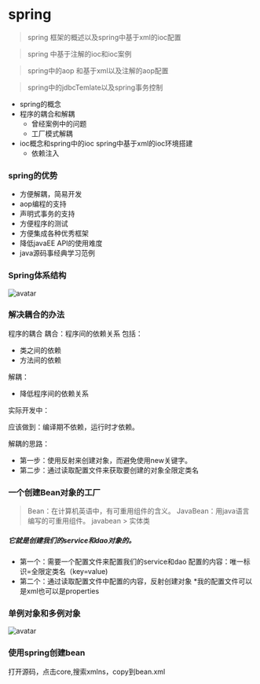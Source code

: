 # spring 
> spring 框架的概述以及spring中基于xml的ioc配置

> spring 中基于注解的ioc和ioc案例

> spring中的aop 和基于xml以及注解的aop配置

> spring中的jdbcTemlate以及spring事务控制

* spring的概念
* 程序的耦合和解耦
  * 曾经案例中的问题
  * 工厂模式解耦
* ioc概念和spring中的ioc 
  spring中基于xml的ioc环境搭建
   * 依赖注入
   
 ### spring的优势
 * 方便解耦，简易开发
 * aop编程的支持
 * 声明式事务的支持
 * 方便程序的测试
 * 方便集成各种优秀框架
 * 降低javaEE API的使用难度
 * java源码事经典学习范例
   
 ### Spring体系结构
![avatar](https://note.youdao.com/yws/public/resource/17e41f0bc81c321444f3c7f93de83a99/xmlnote/D31FC1764B1C41D999AEE6320A75E0A8/6518)

### 解决耦合的办法
程序的耦合
耦合：程序间的依赖关系
包括：
* 类之间的依赖
* 方法间的依赖

解耦：
 * 降低程序间的依赖关系
 
实际开发中：

应该做到：编译期不依赖，运行时才依赖。

解耦的思路：
* 第一步：使用反射来创建对象，而避免使用new关键字。
* 第二步：通过读取配置文件来获取要创建的对象全限定类名



### 一个创建Bean对象的工厂
> Bean：在计算机英语中，有可重用组件的含义。
> JavaBean：用java语言编写的可重用组件。
> javabean >  实体类
 
##### 它就是创建我们的service和dao对象的。

* 第一个：需要一个配置文件来配置我们的service和dao
           配置的内容：唯一标识=全限定类名（key=value)
* 第二个：通过读取配置文件中配置的内容，反射创建对象
   *我的配置文件可以是xml也可以是properties
 
 
 ### 单例对象和多例对象
 ![avatar](http://note.youdao.com/yws/public/resource/17e41f0bc81c321444f3c7f93de83a99/xmlnote/2F6F5D10134945F4BA939CB49362C344/6520)


### 使用spring创建bean
打开源码，点击core,搜索xmlns，copy到bean.xml
